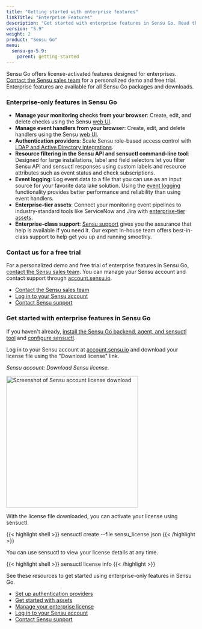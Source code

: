 ```yaml
---
title: "Getting started with enterprise features"
linkTitle: "Enterprise Features"
description: "Get started with enterprise features in Sensu Go. Read this guide to learn about the latest, enterprise-only features, and contact our sales team for a free trial."
version: "5.9"
weight: 2
product: "Sensu Go"
menu:
  sensu-go-5.9:
    parent: getting-started
---
```


Sensu Go offers license-activated features designed for enterprises.
[Contact the Sensu sales team][1] for a personalized demo and free trial.
Enterprise features are available for all Sensu Go packages and downloads.

### Enterprise-only features in Sensu Go

- **Manage your monitoring checks from your browser**: Create, edit, and delete checks using the Sensu [web UI](../../dashboard/overview).
- **Manage event handlers from your browser**: Create, edit, and delete handlers using the Sensu [web UI](../../dashboard/overview).
- **Authentication providers**: Scale Sensu role-based access control with [LDAP and Active Directory integrations](../../installation/auth).
- **Resource filtering in the Sensu API and sensuctl command-line tool**: Designed for large installations, label and field selectors let you filter Sensu API and sensuctl responses using custom labels and resource attributes such as event status and check subscriptions.
- **Event logging**: Log event data to a file that you can use as an input source for your favorite data lake solution. Using the [event logging](../../reference/backend#event-logging) functionality provides better performance and reliability than using event handlers.
- **Enterprise-tier assets**: Connect your monitoring event pipelines to industry-standard tools like ServiceNow and Jira with [enterprise-tier assets](https://bonsai.sensu.io/assets?tiers%5B%5D=4).
- **Enterprise-class support**: [Sensu support](https://sensu.io/support/) gives you the assurance that help is available if you need it. Our expert in-house team offers best-in-class support to help get you up and running smoothly.

### Contact us for a free trial

For a personalized demo and free trial of enterprise features in Sensu Go, [contact the Sensu sales team][1].
You can manage your Sensu account and contact support through [account.sensu.io][2].

- [Contact the Sensu sales team](https://sensu.io/sales/)
- [Log in to your Sensu account][2]
- [Contact Sensu support](https://account.sensu.io/support)

### Get started with enterprise features in Sensu Go

If you haven't already, [install the Sensu Go backend, agent, and sensuctl tool](../../installation/install-sensu) and [configure sensuctl](../../sensuctl/reference/#first-time-setup).

Log in to your Sensu account at [account.sensu.io](https://account.sensu.io/)
and download your license file using the "Download license" link.

_Sensu account: Download Sensu license._

<img alt="Screenshot of Sensu account license download" src="/images/go-license-download.png" width="350px">

With the license file downloaded, you can activate your license using sensuctl.

{{< highlight shell >}}
sensuctl create --file sensu_license.json
{{< /highlight >}}

You can use sensuctl to view your license details at any time.

{{< highlight shell >}}
sensuctl license info
{{< /highlight >}}

See these resources to get started using enterprise-only features in Sensu Go.

- [Set up authentication providers](../../installation/auth)
- [Get started with assets](../../guides/install-check-executables-with-assets)
- [Manage your enterprise license](../../reference/license)
- [Log in to your Sensu account](https://account.sensu.io)
- [Contact Sensu support](https://account.sensu.io/support)

[1]: https://sensu.io/sales/
[2]: https://account.sensu.io/
